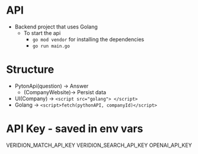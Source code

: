 # API
- Backend project that uses Golang
  - To start the api
    - ``go mod vendor`` for installing the dependencies
    - ``go run main.go`` 

# Structure
- PytonApi(question) -> Answer
  - (CompanyWebsite)-> Persist data
- UI(Company) -> ``<script src="golang"> </script>``
- Golang -> ``<script>fetch(pythonAPI, companyId)</script>``

# API Key - saved in env vars
VERIDION_MATCH_API_KEY
VERIDION_SEARCH_API_KEY
OPENAI_API_KEY